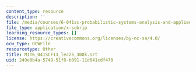 ```yaml
---
content_type: resource
description: ''
file: /media/courses/6-041sc-probabilistic-systems-analysis-and-applied-probability-fall-2013/249e0b4a574951f0b09111d641cdf470_MIT6_041SCF13_lec25_300k.vtt
file_type: application/x-subrip
learning_resource_types: []
license: https://creativecommons.org/licenses/by-nc-sa/4.0/
ocw_type: OCWFile
resourcetype: Other
title: MIT6_041SCF13_lec25_300k.srt
uid: 249e0b4a-5749-51f0-b091-11d641cdf470
---
```

